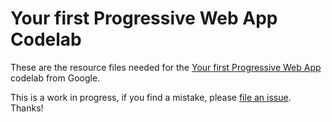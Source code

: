 # Your first Progressive Web App Codelab

These are the resource files needed for the [Your first Progressive Web App][codelab]
codelab from Google.

This is a work in progress, if you find a mistake, please [file an issue][git-issue].
Thanks!

[codelab]: https://codelabs.developers.google.com/codelabs/your-first-pwapp/
[git-issue]: https://github.com/googlecodelabs/your-first-pwapp/issues
